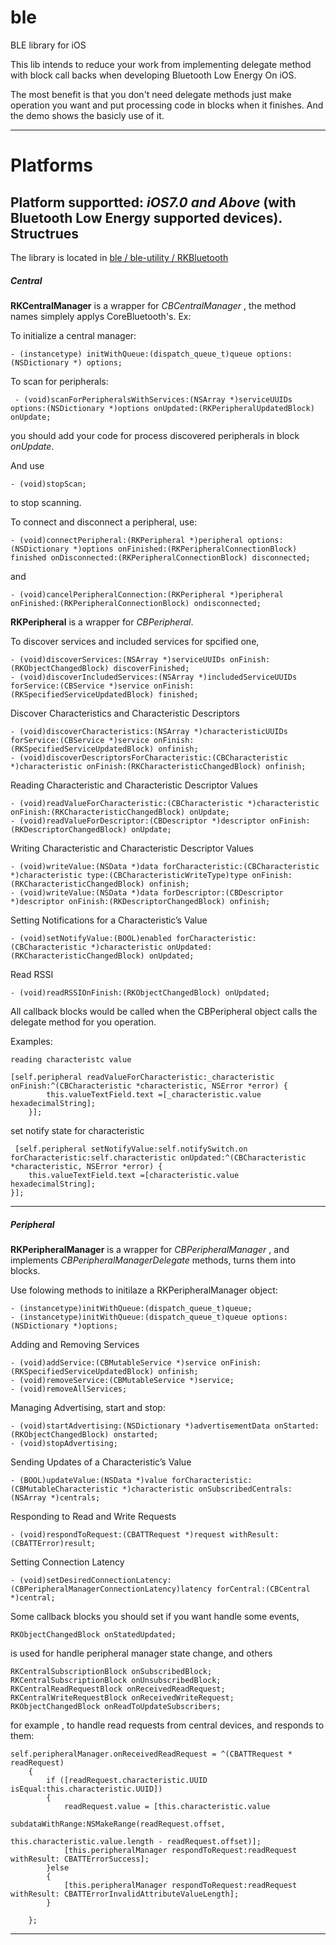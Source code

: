 ble
===

BLE library for iOS

This lib intends to reduce your work from implementing delegate method with block call backs when developing Bluetooth Low Energy On iOS.

The most benefit is that you don't need delegate methods just make operation you want and put processing code in blocks when it finishes.
And the demo shows the basicly use of it.

----------
Platforms
===

Platform supportted: *iOS7.0 and Above* (with Bluetooth Low Energy supported devices).
Structrues
-------
The library is located in [ble / ble-utility / RKBluetooth](https://github.com/ruiking/ble/tree/develop/ble-utility/RKBluetooth)

##### <i class="icon-folder-open"></i>Central
**RKCentralManager** is a wrapper for *CBCentralManager* , the method names simplely applys CoreBluetooth's. Ex:

To initialize a central manager:

    - (instancetype) initWithQueue:(dispatch_queue_t)queue options:(NSDictionary *) options;
To scan for peripherals:
    
     - (void)scanForPeripheralsWithServices:(NSArray *)serviceUUIDs options:(NSDictionary *)options onUpdated:(RKPeripheralUpdatedBlock) onUpdate;
you should add your code for process discovered peripherals in block *onUpdate*. 

And use 

    - (void)stopScan;
to stop scanning.

To connect and disconnect a peripheral, use:
    
    - (void)connectPeripheral:(RKPeripheral *)peripheral options:(NSDictionary *)options onFinished:(RKPeripheralConnectionBlock) finished onDisconnected:(RKPeripheralConnectionBlock) disconnected;
    
and
    
    - (void)cancelPeripheralConnection:(RKPeripheral *)peripheral onFinished:(RKPeripheralConnectionBlock) ondisconnected;

**RKPeripheral** is a wrapper for *CBPeripheral*.

To discover services and included services for spcified one,

    - (void)discoverServices:(NSArray *)serviceUUIDs onFinish:(RKObjectChangedBlock) discoverFinished;
    - (void)discoverIncludedServices:(NSArray *)includedServiceUUIDs forService:(CBService *)service onFinish:(RKSpecifiedServiceUpdatedBlock) finished;

Discover Characteristics and Characteristic Descriptors

    - (void)discoverCharacteristics:(NSArray *)characteristicUUIDs forService:(CBService *)service onFinish:(RKSpecifiedServiceUpdatedBlock) onfinish;
    - (void)discoverDescriptorsForCharacteristic:(CBCharacteristic *)characteristic onFinish:(RKCharacteristicChangedBlock) onfinish;

Reading Characteristic and Characteristic Descriptor Values

    - (void)readValueForCharacteristic:(CBCharacteristic *)characteristic onFinish:(RKCharacteristicChangedBlock) onUpdate;
    - (void)readValueForDescriptor:(CBDescriptor *)descriptor onFinish:(RKDescriptorChangedBlock) onUpdate;

Writing Characteristic and Characteristic Descriptor Values
    
    - (void)writeValue:(NSData *)data forCharacteristic:(CBCharacteristic *)characteristic type:(CBCharacteristicWriteType)type onFinish:(RKCharacteristicChangedBlock) onfinish;
    - (void)writeValue:(NSData *)data forDescriptor:(CBDescriptor *)descriptor onFinish:(RKDescriptorChangedBlock) onfinish;

Setting Notifications for a Characteristic’s Value

    - (void)setNotifyValue:(BOOL)enabled forCharacteristic:(CBCharacteristic *)characteristic onUpdated:(RKCharacteristicChangedBlock) onUpdated;

Read RSSI

    - (void)readRSSIOnFinish:(RKObjectChangedBlock) onUpdated;

All callback blocks would be called when the CBPeripheral object calls the delegate method for you operation.

Examples:
    
    reading characteristc value
    
    [self.peripheral readValueForCharacteristic:_characteristic onFinish:^(CBCharacteristic *characteristic, NSError *error) {
            this.valueTextField.text =[_characteristic.value hexadecimalString];
        }];
    
set notify state for characteristic
    
     [self.peripheral setNotifyValue:self.notifySwitch.on forCharacteristic:self.characteristic onUpdated:^(CBCharacteristic *characteristic, NSError *error) {
        this.valueTextField.text =[characteristic.value hexadecimalString];
    }];

----
##### <i class="icon-folder-open"></i>Peripheral
**RKPeripheralManager** is a wrapper for *CBPeripheralManager* , and implements *CBPeripheralManagerDelegate*  methods, turns them into blocks.

Use folowing methods to initilaze a RKPeripheralManager object:

    - (instancetype)initWithQueue:(dispatch_queue_t)queue;
    - (instancetype)initWithQueue:(dispatch_queue_t)queue options:(NSDictionary *)options;

Adding and Removing Services

    - (void)addService:(CBMutableService *)service onFinish:(RKSpecifiedServiceUpdatedBlock) onfinish;
    - (void)removeService:(CBMutableService *)service;
    - (void)removeAllServices;

Managing Advertising, start and stop:

    - (void)startAdvertising:(NSDictionary *)advertisementData onStarted:(RKObjectChangedBlock) onstarted;
    - (void)stopAdvertising;

Sending Updates of a Characteristic’s Value

    - (BOOL)updateValue:(NSData *)value forCharacteristic:(CBMutableCharacteristic *)characteristic onSubscribedCentrals:(NSArray *)centrals;

Responding to Read and Write Requests

    - (void)respondToRequest:(CBATTRequest *)request withResult:(CBATTError)result;

Setting Connection Latency

    - (void)setDesiredConnectionLatency:(CBPeripheralManagerConnectionLatency)latency forCentral:(CBCentral *)central;
    
Some callback blocks you should set if you want handle some events,

    RKObjectChangedBlock onStatedUpdated;
    
is used for handle peripheral manager state change, and others

    RKCentralSubscriptionBlock onSubscribedBlock;
    RKCentralSubscriptionBlock onUnsubscribedBlock;
    RKCentralReadRequestBlock onReceivedReadRequest;
    RKCentralWriteRequestBlock onReceivedWriteRequest;
    RKObjectChangedBlock onReadToUpdateSubscribers;

for example , to handle read requests from central devices, and responds to them:

    self.peripheralManager.onReceivedReadRequest = ^(CBATTRequest * readRequest)
        {
            if ([readRequest.characteristic.UUID isEqual:this.characteristic.UUID])
            {
                readRequest.value = [this.characteristic.value
                                 subdataWithRange:NSMakeRange(readRequest.offset,
                                                              this.characteristic.value.length - readRequest.offset)];
                [this.peripheralManager respondToRequest:readRequest withResult: CBATTErrorSuccess];
            }else
            {
                [this.peripheralManager respondToRequest:readRequest withResult: CBATTErrorInvalidAttributeValueLength];
            }
            
        };


---------
